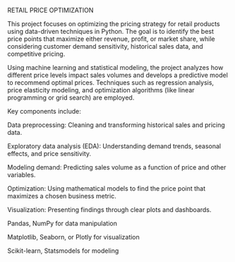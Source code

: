 RETAIL PRICE OPTIMIZATION

This project focuses on optimizing the pricing strategy for retail products using data-driven techniques in Python. The goal is to identify the best price points that maximize either revenue, profit, or market share, while considering customer demand sensitivity, historical sales data, and competitive pricing.

Using machine learning and statistical modeling, the project analyzes how different price levels impact sales volumes and develops a predictive model to recommend optimal prices. Techniques such as regression analysis, price elasticity modeling, and optimization algorithms (like linear programming or grid search) are employed.

Key components include:

Data preprocessing: Cleaning and transforming historical sales and pricing data.

Exploratory data analysis (EDA): Understanding demand trends, seasonal effects, and price sensitivity.

Modeling demand: Predicting sales volume as a function of price and other variables.

Optimization: Using mathematical models to find the price point that maximizes a chosen business metric.

Visualization: Presenting findings through clear plots and dashboards.

Pandas, NumPy for data manipulation

Matplotlib, Seaborn, or Plotly for visualization

Scikit-learn, Statsmodels for modeling

